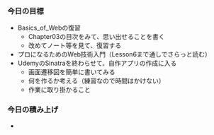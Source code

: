 ### 今日の目標
- Basics_of_Webの復習
    - Chapter03の目次をみて、思い出せることを書く
    - 改めてノート等を見て、復習する
- プロになるためのWeb技術入門（Lesson6まで通しでさらっと読む）
- UdemyのSinatraを終わらせて、自作アプリの作成に入る
    - 画面遷移図を簡単に書いてみる
    - 何を作るか考える（練習なので時間はかけない）
    - 作業に取り掛かること

### 今日の積み上げ
- 